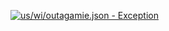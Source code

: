 [![us/wi/outagamie.json - Exception](https://img.shields.io/badge/us/wi/outagamie.json-Exception-red)](https://github.com/openaddresses/openaddresses/tree/master/sources/us/wi/outagamie.json)